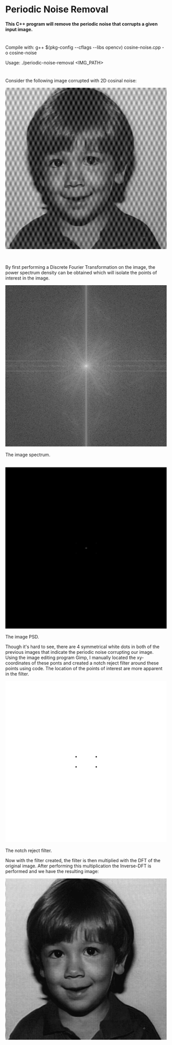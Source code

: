 # Periodic Noise Removal

#### This C++ program will remove the periodic noise that corrupts a given input image.
#
Compile with: g++ $(pkg-config --cflags --libs opencv) cosine-noise.cpp -o cosine-noise

Usage: ./periodic-noise-removal <IMG_PATH>
#

Consider the following image corrupted with 2D cosinal noise:

![boy_noisy.png](https://github.com/brandonmain/Image-Processing/blob/master/Frequency-Filtering/periodic-noise-removal/images/boy_noisy.png)

<br />

By first performing a Discrete Fourier Transformation on the image, the power spectrum density can be obtained which will isolate the points of interest in the image.

![boy_spec.png](https://github.com/brandonmain/Image-Processing/blob/master/Frequency-Filtering/periodic-noise-removal/images/boy_spec.png)

The image spectrum.

<br/>


<img src="https://github.com/brandonmain/Image-Processing/blob/master/Frequency-Filtering/periodic-noise-removal/images/PSD.png">


The image PSD.


Though it's hard to see, there are 4 symmetrical white dots in both of the previous images that indicate the periodic noise corrupting our image. Using the image editing program Gimp, I manually located the xy-coordinates of these ponts and created a notch reject filter around these points using code. The location of the points of interest are more apparent in the filter.

<kbd>
<img src="https://github.com/brandonmain/Image-Processing/blob/master/Frequency-Filtering/periodic-noise-removal/images/filter.png">
</kbd>

The notch reject filter.

Now with the filter created, the filter is then multiplied with the DFT of the original image. After performing this multiplication the Inverse-DFT is performed and we have the resulting image:

![result.png](https://github.com/brandonmain/Image-Processing/blob/master/Frequency-Filtering/periodic-noise-removal/images/result.png)
